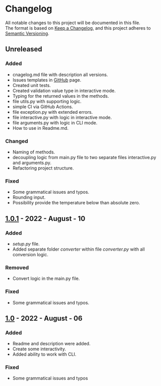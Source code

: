 # Changelog
All notable changes to this project will be documented in this file.  
The format is based on [Keep a Changelog](https://keepachangelog.com/en/1.0.0/),
and this project adheres to [Semantic Versioning](https://semver.org/spec/v2.0.0.html).

## Unreleased

### Added
- cnagelog.md file with description all versions.
- Issues templates in [GitHub](https://github.com/MariaMaximova/convert_temp/issues/new/choose) page.
- Created unit tests.
- Created validation value type in interactive mode.
- Typing for the returned values in the methods.
- file utils.py with supporting logic.
- simple CI via GitHub Actions.
- file exception.py with extended errors.
- file interactive.py with logic in interactive mode.
- file arguments.py with logic in CLI mode.
- How to use in Readme.md.

### Changed
- Naming of methods.
- decoupling logic from main.py file to two separate files interactive.py and arguments.py.
- Refactoring project structure.

### Fixed
- Some grammatical issues and typos.
- Rounding input.
- Possibility provide the temperature below than absolute zero.


## [1.0.1](https://github.com/MariaMaximova/convert_temp/tree/v1.0.1) - 2022 - August - 10
### Added
- *setup.py* file.
- Added separate folder *converter* within file *converter.py* with all conversion logic.

### Removed
- Convert logic in the main.py file.

### Fixed
- Some grammatical issues and typos.


## [1.0](https://github.com/MariaMaximova/convert_temp/tree/v1.0) - 2022 - August - 06
### Added
- Readme and description were added.
- Create some interactivity.
- Added ability to work with CLI.

### Fixed
- Some grammatical issues and typos
